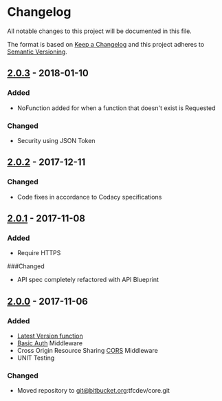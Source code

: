 # Changelog
All notable changes to this project will be documented in this file.

The format is based on [Keep a Changelog](http://keepachangelog.com/en/1.0.0/)
and this project adheres to [Semantic Versioning](http://semver.org/spec/v2.0.0.html).

## [2.0.3] - 2018-01-10
### Added
- NoFunction added for when a function that doesn't exist is Requested

### Changed
- Security using JSON Token

## [2.0.2] - 2017-12-11
### Changed
- Code fixes in accordance to Codacy specifications

## [2.0.1] - 2017-11-08
### Added
- Require HTTPS

###Changed
- API spec completely refactored with API Blueprint

## [2.0.0] - 2017-11-06
### Added
- [Latest Version function](http://api.thefirstclub.com/version)
- [Basic Auth](https://github.com/tuupola/slim-basic-auth) Middleware
- Cross Origin Resource Sharing [CORS](https://github.com/palanik/CorsSlim) Middleware
- UNIT Testing

### Changed
- Moved repository to git@bitbucket.org:tfcdev/core.git


[Unreleased]: ssh://git-codecommit.us-east-1.amazonaws.com/v1/repos/SlimTFC_Core
[2.0.0]: https://bitbucket.org/tfcdev/core/commits/tag/v2.0.0
[2.0.1]: https://bitbucket.org/tfcdev/core/commits/tag/v2.0.1
[2.0.2]: https://bitbucket.org/tfcdev/core/commits/tag/v2.0.2
[2.0.3]: https://bitbucket.org/tfcdev/core/commits/tag/v2.0.3

